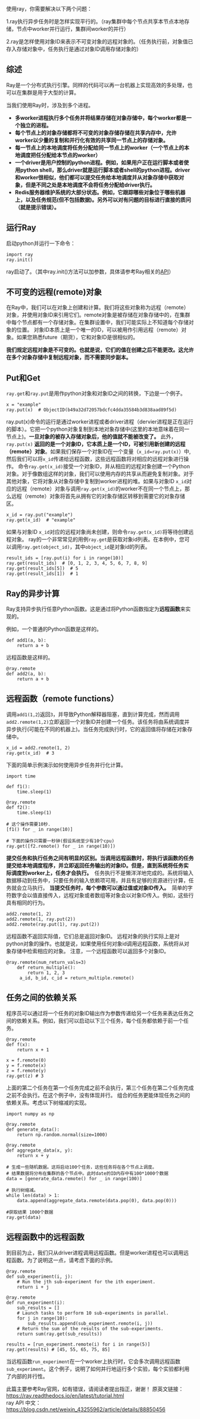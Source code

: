 ﻿

使用ray，你需要解决以下两个问题：

1.ray执行异步任务时是怎样实现平行的。（ray集群中每个节点共享本节点本地存储，节点中worker并行运行，集群间worker的并行）

2.ray是怎样使用对象ID来表示不可变对象的远程对象的。（任务执行前，对象值已存入存储对象中，任务执行是通过对象ID调用存储对象的）

## **综述**
Ray是一个分布式执行引擎。同样的代码可以再一台机器上实现高效的多处理，也可以在集群是用于大型的计算。

当我们使用Ray时，涉及到多个进程。

 - **多worker进程执行多个任务并将结果存储在对象存储中，每个worker都是一个独立的进程。**
 - **每个节点上的对象存储都将不可变的对象存储存储在共享内存中，允许worker以少量的复制和并行化有效的共享同一节点上的存储对象。**
 - **每一节点上的本地调度将任务分配给同一节点上的worker（一个节点上的本地调度把任分配给本节点的worker）**
 - **一个driver是用户控制的python进程。例如，如果用户正在运行脚本或者使用python shell，那么driver就是运行脚本或者shell的python进程。driver和worker很相似，他们都可以提交任务给本地调度并从对象存储中获取对象，但是不同之处是本地调度不会将任务分配给driver执行。**
 - **Redis服务器维护系统的大部分状态。例如，它跟踪哪些对象位于哪些机器上，以及任务规范(但不包括数据)。另外可以对有问题的目标进行直接的质问（就是提示错误）。**

## **运行Ray**
启动python并运行一下命令：

    import ray
    ray.init()
ray启动了。（其中ray.init()方法可以加参数，具体请参考Ray相关的[API](https://blog.csdn.net/weixin_43255962/article/details/88850456)）

## 不可变的远程(remote)对象
在Ray中，我们可以在对象上创建和计算。我们将这些对象称为远程（remote）对象，并使用对象ID来引用它们。remote对象是被存储在对象存储中的，在集群中每个节点都有一个存储对象。在集群设置中，我们可能实际上不知道每个存储对象的位置。
对象ID本质上是一个唯一的ID，可以被用作引用远程（remote）对象。如果您熟悉future（期货），它和对象ID是很相似的。

**我们规定远程对象是不可变的。也就是说，它们的值在创建之后不能更改。这允许在多个对象存储中复制远程对象，而不需要同步副本。**

## Put和Get
`ray.get`和`ray.put`是用作python对象和对象ID之间的转换，下边是一个例子。

    x = "example"
    ray.put(x)  # ObjectID(b49a32d72057bdcfc4dda35584b3d838aad89f5d)
ray.put(x)命令的运行是通过worker进程或者driver进程（dervier进程是正在运行的脚本）。它把一个python对象复制到本地对象存储中(这里的本地意味着在同一节点上)。**一旦对象的被存入存储对象后，他的值就不能被改变了。**
此外，`ray.put(x)` **返回的是一个对象ID，它本质上是一个ID，可被引用新创建的远程（remote）对象**。如果我们保存一个对象ID在一个变量（`x_id=ray.put(x)`）中,然后我们可以将`x_id`传递给远程函数，这些远程函数将对相应的远程对象进行操作。
命令`ray.get(x_id)`接受一个对象ID，并从相应的远程对象创建一个Python对象。对于像数组这样的对象，我们可以使用内存的共享从而避免复制对象。对于其他对象，它将对象从对象存储中复制到worker进程的堆。如果与对象ID `x_id`对应的远程（remote）对象与调用`ray.get(x_id)`的worker不在同一个节点上，那么远程（remote）对象将首先从拥有它的对象存储区转移到需要它的对象存储区。

    x_id = ray.put("example")
    ray.get(x_id)  # "example"
如果与对象ID `x_id`对应的远程对象尚未创建，则命令`ray.get(x_id)`将等待创建远程对象。
ray的一个非常常见的用例`ray.get`是获取对象id列表。在本例中，您可以调用`ray.get(object_id)`，其中`object_id`是对象id的列表。

    result_ids = [ray.put(i) for i in range(10)]
    ray.get(result_ids)  # [0, 1, 2, 3, 4, 5, 6, 7, 8, 9]
    ray.get(result_ids[5]) 	# 5
    ray.get(result_ids[1]) 	# 1

## **Ray的异步计算**
Ray支持异步执行任意Python函数。这是通过将Python函数指定为**远程函数**来实现的。

例如，一个普通的Python函数是这样的。

    def add1(a, b):
        return a + b
远程函数是这样的。

    @ray.remote
    def add2(a, b):
        return a + b

## 远程函数（remote functions）
调用`add1(1,2`)返回`3`，并导致Python解释器阻塞，直到计算完成，然而调用`add2.remote(1,2)`立即返回一个对象ID并创建一个任务。该任务将由系统调度并异步执行(可能在不同的机器上)。当任务完成执行时，它的返回值将存储在对象存储中。

    x_id = add2.remote(1, 2)
    ray.get(x_id)  # 3
下面的简单示例演示如何使用异步任务并行化计算。

    import time
    
    def f1():
        time.sleep(1)
    
    @ray.remote
    def f2():
        time.sleep(1)
    
    # 这个操作需要10秒.
    [f1() for _ in range(10)]
    
    # 下面的操作只需要一秒钟(假设系统至少有10个cpu)
    ray.get([f2.remote() for _ in range(10)])
**提交任务和执行任务之间有明显的区别。当调用远程函数时，将执行该函数的任务提交给本地调度程序，并立即返回任务输出的对象ID。但是，直到系统将任务实际调度到worker上，任务才会执行。**　任务执行不是懒洋洋地完成的。系统将输入数据移动到任务中，只要任务的输入依赖项可用，并且有足够的资源进行计算，任务就会立马执行。
**当提交任务时，每个参数可以通过值或对象ID传入。**　简单的字符数字会以值直接传入，远程对象或者数组等对象会以对象ID传入。例如，这些行具有相同的行为。

    add2.remote(1, 2)
    add2.remote(1, ray.put(2))
    add2.remote(ray.put(1), ray.put(2))
远程函数不返回实际值，它们总是返回对象ID。
远程对象的执行实际上是对python对象的操作。也就是说，如果使用任何对象id调用远程函数，系统将从对象存储中检索相应的对象。
注意，一个远程函数可以返回多个对象ID。

    @ray.remote(num_return_vals=3)
        def return_multiple():
            return 1, 2, 3
         a_id, b_id, c_id = return_multiple.remote()

## 任务之间的依赖关系
程序员可以通过将一个任务的对象ID输出作为参数传递给另一个任务来表达任务之间的依赖关系。例如，我们可以启动以下三个任务，每个任务都依赖于前一个任务。

    @ray.remote
    def f(x):
        return x + 1
    
    x = f.remote(0)
    y = f.remote(x)
    z = f.remote(y)
    ray.get(z) # 3
上面的第二个任务在第一个任务完成之前不会执行，第三个任务在第二个任务完成之前不会执行。在这个例子中，没有体现并行。
组合的任务更能体现任务之间的依赖关系。考虑以下树缩减的实现。

```
import numpy as np

@ray.remote
def generate_data():
    return np.random.normal(size=1000)

@ray.remote
def aggregate_data(x, y):
    return x + y

# 生成一些随机数据。这将启动100个任务，这些任务将在各个节点上调度。
# 结果数据将分布在集群的各个节点中。此时date的ID内存中有100*1000个数据
data = [generate_data.remote() for _ in range(100)]

# 执行树缩减。
while len(data) > 1:
    data.append(aggregate_data.remote(data.pop(0), data.pop(0)))

#获取结果 1000个数据
ray.get(data)
```

## 远程函数中的远程函数
到目前为止，我们只从driver进程调用远程函数。但是worker进程也可以调用远程函数。为了说明这一点，请考虑下面的示例。

```
@ray.remote
def sub_experiment(i, j):
    # Run the jth sub-experiment for the ith experiment.
    return i + j

@ray.remote
def run_experiment(i):
    sub_results = []
    # Launch tasks to perform 10 sub-experiments in parallel.
    for j in range(10):
        sub_results.append(sub_experiment.remote(i, j))
    # Return the sum of the results of the sub-experiments.
    return sum(ray.get(sub_results))

results = [run_experiment.remote(i) for i in range(5)]
ray.get(results) # [45, 55, 65, 75, 85]
```
当远程函数`run_experiment`在一个worker上执行时，它会多次调用远程函数`sub_experiment`。这个例子，说明了如何并行地运行多个实验，每个实验都利用了内部的并行性。

此篇主要参考Ray官网，如有错误，请阅读者提出指正，谢谢！
原英文链接：https://ray.readthedocs.io/en/latest/tutorial.html  
ray API 中文：https://blog.csdn.net/weixin_43255962/article/details/88850456
